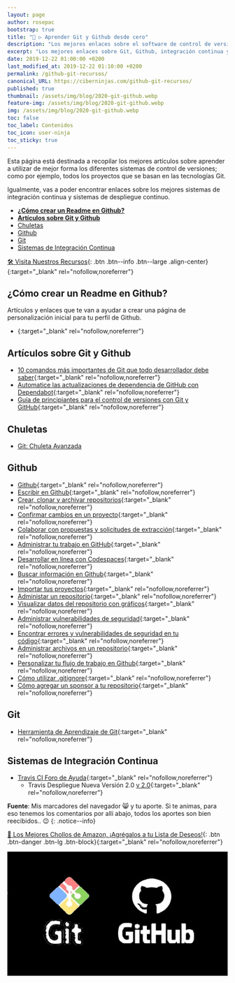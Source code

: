 ```yaml
---
layout: page
author: rosepac
bootstrap: true
title: "🥇 ▷ Aprender Git y Github desde cero"
description: "Los mejores enlaces sobre el software de control de versiones Git, Github, integración continua y despliegue continuo."
excerpt: "Los mejores enlaces sobre Git, Github, integración continua y despliegue continuo."
date: 2019-12-22 01:00:00 +0200
last_modified_at: 2019-12-22 01:10:00 +0200
permalink: /github-git-recursos/
canonical_URL: https://ciberninjas.com/github-git-recursos/
published: true
thumbnail: /assets/img/blog/2020-git-github.webp
feature-img: /assets/img/blog/2020-git-github.webp
img: /assets/img/blog/2020-git-github.webp
toc: false
toc_label: Contenidos
toc_icon: user-ninja
toc_sticky: true
---
```


Esta página está destinada a recopilar los mejores artículos sobre aprender a utilizar de mejor forma los diferentes sistemas de control de versiones; como por ejemplo, todos los proyectos que se basan en las tecnologías Git.

Igualmente, vas a poder encontrar enlaces sobre los mejores sistemas de integración continua y sistemas de despliegue continuo.

- [**¿Cómo crear un Readme en Github?**](#cómo-crear-un-readme-en-github)
- [**Artículos sobre Git y Github**](#artículos-sobre-git-y-github)
- [Chuletas](#chuletas)
- [Github](#github)
- [Git](#git)
- [Sistemas de Integración Continua](#sistemas-de-integración-continua)

[🛠 Visita Nuestros Recursos](https://kutt.it/recursos-flujos-trabajo){: .btn .btn--info .btn--large .align-center}{:target="_blank" rel="nofollow,noreferrer"}

## **¿Cómo crear un Readme en Github?**

Artículos y enlaces que te van a ayudar a crear una página de personalización inicial para tu perfil de Github.

* [](){:target="_blank" rel="nofollow,noreferrer"}

## **Artículos sobre Git y Github**

* [10 comandos más importantes de Git que todo desarrollador debe saber](https://www.freecodecamp.org/news/10-important-git-commands-that-every-developer-should-know/){:target="_blank" rel="nofollow,noreferrer"}
* [Automatice las actualizaciones de dependencia de GitHub con Dependabot](https://bolajiayodeji.com/automate-github-dependency-updates-with-dependabot-ck4u3kd2d00hktjs1llbiuf8d){:target="_blank" rel="nofollow,noreferrer"}
* [Guía de principiantes para el control de versiones con Git y GitHub](https://medium.com/faun/beginners-guide-to-version-control-using-git-and-github-8bf44b421140){:target="_blank" rel="nofollow,noreferrer"}

## Chuletas

* [Git: Chuleta Avanzada](https://dev.to/maxpou/git-cheat-sheet-advanced-3a17)

## Github

* [Github](https://help.github.com/es/github){:target="_blank" rel="nofollow,noreferrer"}
* [Escribir en Github](https://help.github.com/es/github/writing-on-github){:target="_blank" rel="nofollow,noreferrer"}
* [Crear, clonar y archivar repositorios](https://help.github.com/es/github/creating-cloning-and-archiving-repositories){:target="_blank" rel="nofollow,noreferrer"}
* [Confirmar cambios en un proyecto](https://help.github.com/es/github/committing-changes-to-your-project){:target="_blank" rel="nofollow,noreferrer"}
* [Colaborar con propuestas y solicitudes de extracción](https://help.github.com/es/github/collaborating-with-issues-and-pull-requests){:target="_blank" rel="nofollow,noreferrer"}
* [Administrar tu trabajo en GitHub](https://help.github.com/es/github/managing-your-work-on-github){:target="_blank" rel="nofollow,noreferrer"}
* [Desarrollar en línea con Codespaces](https://help.github.com/es/github/developing-online-with-codespaces){:target="_blank" rel="nofollow,noreferrer"}
* [Buscar información en Github](https://help.github.com/es/github/searching-for-information-on-github){:target="_blank" rel="nofollow,noreferrer"}
* [Importar tus proyectos](https://help.github.com/es/github/importing-your-projects-to-github){:target="_blank" rel="nofollow,noreferrer"}
* [Administar un repositorio](https://help.github.com/es/github/administering-a-repository){:target="_blank" rel="nofollow,noreferrer"}
* [Visualizar datos del repositorio con gráficos](https://help.github.com/es/github/visualizing-repository-data-with-graphs){:target="_blank" rel="nofollow,noreferrer"}
* [Administrar vulnerabilidades de seguridad](https://help.github.com/es/github/managing-security-vulnerabilities){:target="_blank" rel="nofollow,noreferrer"}
* [Encontrar errores y vulnerabilidades de seguridad en tu código](https://help.github.com/es/github/finding-security-vulnerabilities-and-errors-in-your-code){:target="_blank" rel="nofollow,noreferrer"}
* [Administrar archivos en un repositorio](https://help.github.com/es/github/managing-files-in-a-repository){:target="_blank" rel="nofollow,noreferrer"}
* [Personalizar tu flujo de trabajo en Github](https://help.github.com/es/github/customizing-your-github-workflow){:target="_blank" rel="nofollow,noreferrer"}
* [Cómo utilizar .gitignore](https://desarrolloweb.com/articulos/archivo-gitignore.html){:target="_blank" rel="nofollow,noreferrer"}
* [Cómo agregar un sponsor a tu repositorio](https://help.github.com/es/github/administering-a-repository/displaying-a-sponsor-button-in-your-repository){:target="_blank" rel="nofollow,noreferrer"}

## Git

* [Herramienta de Aprendizaje de Git](https://learngitbranching.js.org/?demo){:target="_blank" rel="nofollow,noreferrer"}

## Sistemas de Integración Continua

* [Travis CI Foro de Ayuda](https://travis-ci.community/latest){:target="_blank" rel="nofollow,noreferrer"}
  * Travis Despliegue Nueva Versión 2.0 [v 2.0](https://docs.travis-ci.com/user/deployment-v2){:target="_blank" rel="nofollow,noreferrer"}

**Fuente**: Mis marcadores del navegador 😸 y tu aporte. Si te animas,  para eso tenemos los comentarios por allí abajo, todos los aportes son bien reecibidos.. 😉
{: .notice--info}

[🛒 Los Mejores Chollos de Amazon, ¡Agrégalos a tu Lista de Deseos!](/amazon/ "Los Mejores Chollos de Amazon, Ofertas Flash, Black Monday y Amazon Prime Day"){: .btn .btn-danger .btn-lg .btn-block}{:target="_blank" rel="nofollow,noreferrer"}

![Los mejores artículos y enlaces sobre Git, Github, integración continua y más: Visto en Ciberninjas](/assets/img/blog/2020-git-github.webp "Los mejores artículos y enlaces sobre Git, Github, integración continua y más: Visto en Ciberninjas")
